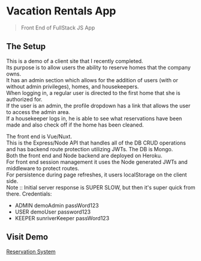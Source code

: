 # Vacation Rentals App

> Front End of FullStack JS App

## The Setup

This is a demo of a client site that I recently completed.  
Its purpose is to allow users the ability to reserve homes that the company owns.  
It has an admin section which allows for the addition of users (with or without admin privileges), homes, and housekeepers.  
When logging in, a regular user is directed to the first home that she is authorized for.  
If the user is an admin, the profile dropdown has a link that allows the user to access the admin area.  
If a housekeeper logs in, he is able to see what reservations have been made and also check off if the home has been cleaned.

The front end is Vue/Nuxt.  
This is the Express/Node API that handles all of the DB CRUD operations and has backend route protection utilizing JWTs. The DB is Mongo.  
Both the front end and Node backend are deployed on Heroku.  
For front end session management it uses the Node generated JWTs and middleware to protect routes.  
For persistence during page refreshes, it users localStorage on the client side.  
Note :: Initial server response is SUPER SLOW, but then it's super quick from there.
Credentials:   
- ADMIN	demoAdmin	passWord123
- USER	demoUser	password123
- KEEPER	sunriverKeeper	passWord123


## Visit Demo
[Reservation System](https://res-demo-front.herokuapp.com/)
